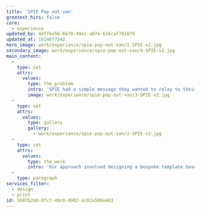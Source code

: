 ```yaml
---
title: 'SPIE Pop out van'
greatest_hits: false
core:
  - experience
updated_by: 44ff6e56-6b78-49e2-a074-616caf791879
updated_at: 1614877242
hero_image: work/experience/spie-pop-out-van/1-SPIE-v2.jpg
secondary_image: work/experience/spie-pop-out-van/4-SPIE-v2.jpg
main_content:
  -
    type: set
    attrs:
      values:
        type: the_problem
        intro: 'SPIE had a simple message they wanted to relay to their customers, and they wanted it to be unforgettable. So we needed something that would remain on people’s desks, forever on the mind, and something that people just couldn’t ignore.'
        image: work/experience/spie-pop-out-van/3-SPIE-v2.jpg
  -
    type: set
    attrs:
      values:
        type: gallery
        gallery:
          - work/experience/spie-pop-out-van/2-SPIE-v2.jpg
  -
    type: set
    attrs:
      values:
        type: the_work
        intro: 'Our approach involved designing a bespoke template based on their fleet of vans, to be popped out and built effortlessly into a fun 3D reminder that you can’t help but love – everyone’s inner child will come out to play when one of these lands on their desk. We’ve definitely still got ours.'
  -
    type: paragraph
services_filter:
  - design
  - print
id: 5b07b2b0-8fc7-49c0-8982-ac02a586e4d3
---
```

